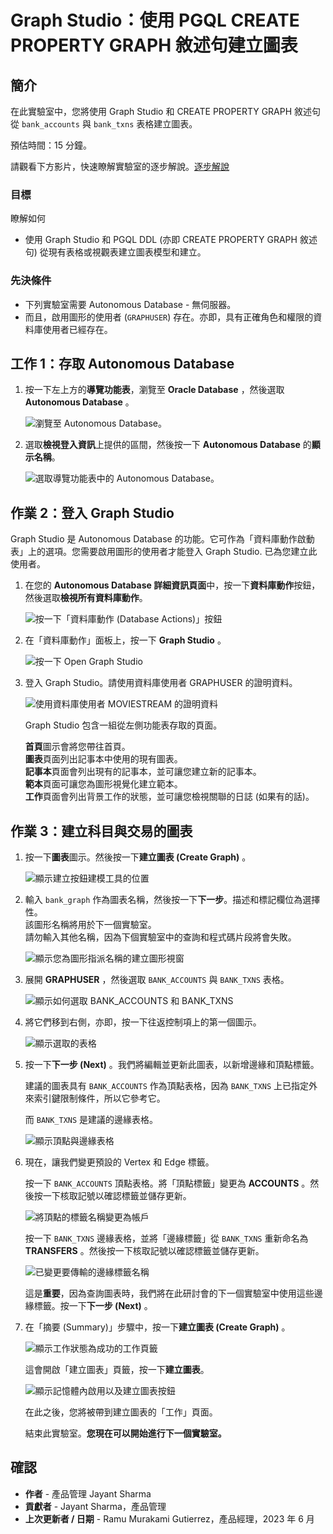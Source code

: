 # Graph Studio：使用 PGQL CREATE PROPERTY GRAPH 敘述句建立圖表

## 簡介

在此實驗室中，您將使用 Graph Studio 和 CREATE PROPERTY GRAPH 敘述句從 `bank_accounts` 與 `bank_txns` 表格建立圖表。

預估時間：15 分鐘。

請觀看下方影片，快速瞭解實驗室的逐步解說。[逐步解說](videohub:1_jguolqf3)

### 目標

瞭解如何

*   使用 Graph Studio 和 PGQL DDL (亦即 CREATE PROPERTY GRAPH 敘述句) 從現有表格或視觀表建立圖表模型和建立。

### 先決條件

*   下列實驗室需要 Autonomous Database - 無伺服器。
*   而且，啟用圖形的使用者 (`GRAPHUSER`) 存在。亦即，具有正確角色和權限的資料庫使用者已經存在。

## 工作 1：存取 Autonomous Database

1.  按一下左上方的**導覽功能表**，瀏覽至 **Oracle Database** ，然後選取 **Autonomous Database** 。
    
    ![瀏覽至 Autonomous Database。](images/navigation-menu.png " ")
    
2.  選取**檢視登入資訊**上提供的區間，然後按一下 **Autonomous Database** 的**顯示名稱**。
    
    ![選取導覽功能表中的 Autonomous Database。](images/select-autonomous-database.png " ")
    

## 作業 2：登入 Graph Studio

Graph Studio 是 Autonomous Database 的功能。它可作為「資料庫動作啟動表」上的選項。您需要啟用圖形的使用者才能登入 Graph Studio. 已為您建立此使用者。

1.  在您的 **Autonomous Database 詳細資訊頁面**中，按一下**資料庫動作**按鈕，然後選取**檢視所有資料庫動作**。
    
    ![按一下「資料庫動作 (Database Actions)」按鈕](images/click-database-actions.png " ")
    
2.  在「資料庫動作」面板上，按一下 **Graph Studio** 。
    
    ![按一下 Open Graph Studio](images/graphstudiofixed.png " ")
    
3.  登入 Graph Studio。請使用資料庫使用者 GRAPHUSER 的證明資料。
    
    ![使用資料庫使用者 MOVIESTREAM 的證明資料](images/graph-login.png " ")
    
    Graph Studio 包含一組從左側功能表存取的頁面。
    
    **首頁**圖示會將您帶往首頁。  
    **圖表**頁面列出記事本中使用的現有圖表。  
    **記事本**頁面會列出現有的記事本，並可讓您建立新的記事本。  
    **範本**頁面可讓您為圖形視覺化建立範本。  
    **工作**頁面會列出背景工作的狀態，並可讓您檢視關聯的日誌 (如果有的話)。  
    

## 作業 3：建立科目與交易的圖表

1.  按一下**圖表**圖示。然後按一下**建立圖表 (Create Graph)** 。
    
    ![顯示建立按鈕建模工具的位置](images/graph-create-button.png " ")
    
2.  輸入 `bank_graph` 作為圖表名稱，然後按一下**下一步**。描述和標記欄位為選擇性。  
    該圖形名稱將用於下一個實驗室。  
    請勿輸入其他名稱，因為下個實驗室中的查詢和程式碼片段將會失敗。
    
    ![顯示您為圖形指派名稱的建立圖形視窗](./images/create-graph-dialog.png " ")
    
3.  展開 **GRAPHUSER** ，然後選取 `BANK_ACCOUNTS` 與 `BANK_TXNS` 表格。
    
    ![顯示如何選取 BANK_ACCOUNTS 和 BANK_TXNS](./images/select-tables.png " ")
    
4.  將它們移到右側，亦即，按一下往返控制項上的第一個圖示。
    
    ![顯示選取的表格](./images/selected-tables.png " ")
    
5.  按一下**下一步 (Next)** 。我們將編輯並更新此圖表，以新增邊緣和頂點標籤。
    
    建議的圖表具有 `BANK_ACCOUNTS` 作為頂點表格，因為 `BANK_TXNS` 上已指定外來索引鍵限制條件，所以它參考它。
    
    而 `BANK_TXNS` 是建議的邊緣表格。
    
    ![顯示頂點與邊緣表格](./images/create-graph-suggested-model.png " ")
    
6.  現在，讓我們變更預設的 Vertex 和 Edge 標籤。
    
    按一下 `BANK_ACCOUNTS` 頂點表格。將「頂點標籤」變更為 **ACCOUNTS** 。然後按一下核取記號以確認標籤並儲存更新。
    
    ![將頂點的標籤名稱變更為帳戶](images/edit-accounts-vertex-label.png " ")
    
    按一下 `BANK_TXNS` 邊緣表格，並將「邊緣標籤」從 `BANK_TXNS` 重新命名為 **TRANSFERS** 。然後按一下核取記號以確認標籤並儲存更新。
    
    ![已變更要傳輸的邊緣標籤名稱](images/edit-edge-label.png " ")
    
    這是**重要**，因為查詢圖表時，我們將在此研討會的下一個實驗室中使用這些邊緣標籤。按一下**下一步 (Next)** 。
    

7.  在「摘要 (Summary)」步驟中，按一下**建立圖表 (Create Graph)** 。
    
    ![顯示工作狀態為成功的工作頁籤](./images/jobs-create-graph.png " ")
    
    這會開啟「建立圖表」頁籤，按一下**建立圖表**。
    
    ![顯示記憶體內啟用以及建立圖表按鈕](./images/create-graph-in-memory.png " ")
    
    在此之後，您將被帶到建立圖表的「工作」頁面。
    
    結束此實驗室。**您現在可以開始進行下一個實驗室。**
    

## 確認

*   **作者** - 產品管理 Jayant Sharma
*   **貢獻者** - Jayant Sharma，產品管理
*   **上次更新者 / 日期** - Ramu Murakami Gutierrez，產品經理，2023 年 6 月